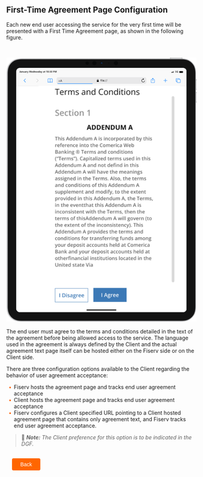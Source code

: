 ## First-Time Agreement Page Configuration

Each new end user accessing the service for the very first time will be presented with a First Time Agreement page, as shown in the following figure. 

&nbsp;

<center>

![Image](../../../assets/images/term-condition.png) <br />


</center>

The end user must agree to the terms and conditions detailed in the text of the agreement before being allowed access to the service. The language used in the agreement is always defined by the Client and the actual agreement text page itself can be hosted either on the Fiserv side or on the Client side.  

There are three configuration options available to the Client regarding the behavior of user agreement acceptance: 

<div class="card-body">
<ul>
<li>Fiserv hosts the agreement page and tracks end user agreement acceptance</li>
<li>Client hosts the agreement page and tracks end user agreement acceptance</li>
<li>Fiserv configures a Client specified URL pointing to a Client hosted agreement page that contains only agreement text, and Fiserv tracks end user agreement acceptance.</li>
</ul>
</div> 
 

<!-- theme: info -->

> :memo: _**Note:** The Client preference for this option is to be indicated in the DGF._
<div class="first-time-agreement-button-container">
    <br>
    <div class="first-time-agreement-left-button">
        <a href="?path=docs/getting-started/TN-UI-Widget/TN_UI_Rendering_Options.md">Back</a>
    </div>
</div>
<style>
    .first-time-agreement-button-container {
        position: relative;
        width: 100%;
        height: 30px;
        font-family: sans-serif;
        margin: 0px 15px;
    }
    .first-time-agreement-left-button a{
        position: absolute;
        display: inline;
        border: 0px;
        background: rgb(255, 102, 0);
        color: rgb(255, 255, 255);
        padding: 8px 22px;
        cursor: pointer;
        border-radius: 4px;                                
        text-align: center;
        text-decoration: none;
        transition: all 0.3s ease;
    }
    .first-time-agreement-left-button a{ 
        left: 0;
    }
    .digital-certificates-left-button a:hover{
        color: #f60;
        background-color: white;
        border: 2px solid #f60;
    }
    .card-body ul {
        list-style: none;
        padding-left: 20px;
    }
    .card-body ul li::before {
        content: "\2022";
        font-size: 1em;
        color: #f60;
        display: inline-block;
        width: 1em;
        margin-left: -1em;
    }
</style>
